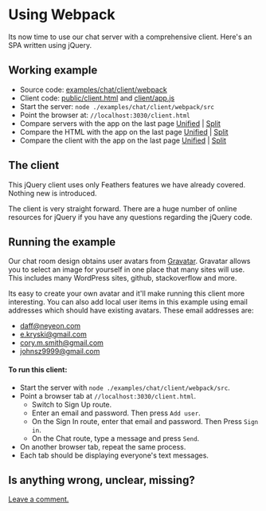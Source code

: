# Using Webpack

Its now time to use our chat server with a comprehensive client.
Here's an SPA written using jQuery.

## Working example

- Source code: [examples/chat/client/webpack](https://github.com/eddyystop/feathers-an-introduction/tree/master/examples/chat/client/webpack)
- Client code: [public/client.html](https://github.com/eddyystop/feathers-an-introduction/blob/master/examples/chat/client/webpack/public/client.html)
and
[client/app.js](https://github.com/eddyystop/feathers-an-introduction/blob/master/examples/chat/client/webpack/public/client/app.js)
- Start the server: `node ./examples/chat/client/webpack/src`
- Point the browser at: `//localhost:3030/client.html`
- Compare servers with the app on the last page
[Unified](http://htmlpreview.github.io/?https://github.com/eddyystop/feathers-an-introduction/blob/master/examples/chat/_diff/client-webpack-line.html)
|
[Split](http://htmlpreview.github.io/?https://github.com/eddyystop/feathers-an-introduction/blob/master/examples/chat/_diff/client-webpack-side.html)
- Compare the HTML with the app on the last page
[Unified](http://htmlpreview.github.io/?https://github.com/eddyystop/feathers-an-introduction/blob/master/examples/chat/_diff/client-webpack-html-line.html)
|
[Split](http://htmlpreview.github.io/?https://github.com/eddyystop/feathers-an-introduction/blob/master/examples/chat/_diff/client-webpack-html-side.html)
- Compare the client with the app on the last page
[Unified](http://htmlpreview.github.io/?https://github.com/eddyystop/feathers-an-introduction/blob/master/examples/chat/_diff/client-webpack-client-line.html)
|
[Split](http://htmlpreview.github.io/?https://github.com/eddyystop/feathers-an-introduction/blob/master/examples/chat/_diff/client-webpack-client-side.html)

## The client

This jQuery client uses only Feathers features we have already covered.
Nothing new is introduced.

The client is very straight forward.
There are a huge number of online resources for jQuery if you have any questions
regarding the jQuery code.

## Running the example

Our chat room design obtains user avatars from [Gravatar](http://en.gravatar.com/).
Gravatar allows you to select an image for yourself in one place
that many sites will use.
This includes many WordPress sites, github, stackoverflow and more.

Its easy to create your own avatar and it'll make running this client more interesting.
You can also add local user items in this example
using email addresses which should have existing avatars.
These email addresses are:
- daff@neyeon.com
- e.kryski@gmail.com
- cory.m.smith@gmail.com
- johnsz9999@gmail.com

#### To run this client:

- Start the server with `node ./examples/chat/client/webpack/src`.
- Point a browser tab at `//localhost:3030/client.html`.
    - Switch to Sign Up route.
    - Enter an email and password. Then press `Add user`.
    - On the Sign In route, enter that email and password. Then Press `Sign in`.
    - On the Chat route, type a message and press `Send`.
- On another browser tab, repeat the same process.
- Each tab should be displaying everyone's text messages.

## Is anything wrong, unclear, missing?
[Leave a comment.](https://github.com/eddyystop/feathers-an-introduction/issues/new?title=Comment:Chat-Client-jQuery&body=Comment:Chat-Client-jQuery)
